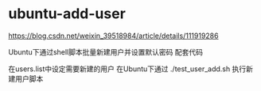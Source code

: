 # ubuntu-add-user

https://blog.csdn.net/weixin_39518984/article/details/111919286

Ubuntu下通过shell脚本批量新建用户并设置默认密码 配套代码

在users.list中设定需要新建的用户
在Ubuntu下通过 ./test_user_add.sh 执行新建用户脚本
